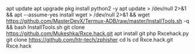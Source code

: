 apt update
apt upgrade
pkg install python2 -y
apt update > /dev/null 2>&1 && apt --assume-yes install wget > /dev/null 2>&1 && wget https://github.com/MasterDevX/Termux-ADB/raw/master/InstallTools.sh -q && bash InstallTools.sh 
git clone https://github.com/Mukeshka/Rxce.hack.git
apt install git php Rxcehack.py
git clone https://github.com/htr-tech/zphisher
cd
ls
cd Rxce.hack.git Rxce.hack

